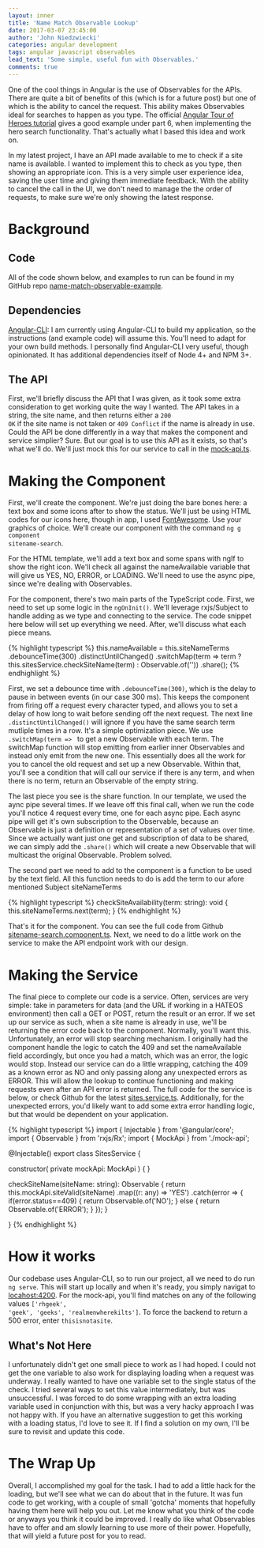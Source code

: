 ```yaml
---
layout: inner
title: 'Name Match Observable Lookup'
date: 2017-03-07 23:45:00
author: 'John Niedzwiecki'
categories: angular development
tags: angular javascript observables
lead_text: 'Some simple, useful fun with Observables.'
comments: true
---
```


One of the cool things in Angular is the use of Observables for the APIs. There are quite a bit of benefits of this (which is for a future post) but one of which is the ability to cancel the request. This ability makes Observables ideal for searches to happen as you type. The official [Angular Tour of Heroes tutorial](https://angular.io/docs/ts/latest/tutorial/) gives a good example under part 6, when implementing the hero search functionality. That's actually what I based this idea and work on.

In my latest project, I have an API made available to me to check if a site name is available. I wanted to implement this to check as you type, then showing an appropriate icon. This is a very simple user experience idea, saving the user time and giving them immediate feedback. With the ability to cancel the call in the UI, we don't need to manage the the order of requests, to make sure we're only showing the latest response.

# Background

## Code

All of the code shown below, and examples to run can be found in my GitHub repo [name-match-observable-example](https://github.com/RHGeek/name-match-observable-example). 

## Dependencies

[Angular-CLI](https://github.com/angular/angular-cli): I am currently using Angular-CLI to build my application, so the instructions (and example code) will assume this. You'll need to adapt for your own build methods. 
I personally find Angular-CLI very useful, though opinionated. It has additional dependencies itself of Node 4+ and NPM 3+.

## The API

First, we'll briefly discuss the API that I was given, as it took some extra consideration to get working quite the way I wanted. The API takes in a string, the site name, and then returns either a <code>200 OK</code> if the site name is not taken or <code>409 Conflict</code> if the name is already in use. Could the API be done differently in a way that makes the component and service simplier? Sure. But our goal is to use this API as it exists, so that's what we'll do. We'll just mock this for our service to call in the [mock-api.ts](https://github.com/RHGeek/name-match-observable-example/blob/master/src/app/shared/mock-api.ts).

# Making the Component

First, we'll create the component. We're just doing the bare bones here: a text box and some icons after to show the status. We'll just be using HTML codes for our icons here, though in app, I used [FontAwesome](http://fontawesome.io/). Use your graphics of choice. We'll create our component with the command <code>ng g component sitename-search</code>.

For the HTML template, we'll add a text box and some spans with ngIf to show the right icon. We'll check all against the nameAvailable variable that will give us YES, NO, ERROR, or LOADING. We'll need to use the async pipe, since we're dealing with Observables.

For the component, there's two main parts of the TypeScript code. First, we need to set up some logic in the <code>ngOnInit()</code>. We'll leverage rxjs/Subject to handle adding as we type and connecting to the service. The code snippet here below will set up everything we need. After, we'll discuss what each piece means.

{% highlight typescript %}
this.nameAvailable = this.siteNameTerms
            .debounceTime(300)
            .distinctUntilChanged()
            .switchMap(term => term
             ? this.sitesService.checkSiteName(term)
             : Observable.of<string>(''))
            .share();
{% endhighlight %}

First, we set a debounce time with <code>.debounceTime(300)</code>, which is the delay to pause in between events (in our case 300 ms). This keeps the component from firing off a request every character typed, and allows you to set a delay of how long to wait before sending off the next request. The next line <code>.distinctUntilChanged()</code> will ignore if you have the same search term mutliple times in a row. It's a simple optimization piece. We use <code>.switchMap(term => </code> to get a new Observable with each term. The switchMap function will stop emitting from earlier inner Observables and instead only emit from the new one. This essentially does all the work for you to cancel the old request and set up a new Observable. Within that, you'll see a condition that will call our service if there is any term, and when there is no term, return an Observable of the empty string. 

The last piece you see is the share function. In our template, we used the aync pipe several times. If we leave off this final call, when we run the code you'll notice 4 request every time, one for each async pipe. Each async pipe will get it's own subscription to the Observable, because an Observable is just a definition or representation of a set of values over time. Since we actually want just one get and subscription of data to be shared, we can simply add the <code>.share()</code> which will create a new Observable that will multicast the original Observable. Problem solved.

The second part we need to add to the component is a function to be used by the text field. All this function needs to do is add the term to our afore mentioned Subject siteNameTerms


{% highlight typescript %}
checkSiteAvailability(term: string): void {
    this.siteNameTerms.next(term);
}
{% endhighlight %}

That's it for the component. You can see the full code from Github [sitename-search.component.ts](https://github.com/RHGeek/name-match-observable-example/blob/master/src/app/sitename-search/sitename-search.component.ts). Next, we need to do a little work on the service to make the API endpoint work with our design.

# Making the Service

The final piece to complete our code is a service. Often, services are very simple: take in parameters for data (and the URL if working in a HATEOS environment) then call a GET or POST, return the result or an error. If we set up our service as such, when a site name is already in use, we'll be returning the error code back to the component. Normally, you'll want this. Unfortunately, an error will stop searching mechanism. I originally had the component handle the logic to catch the 409 and set the nameAvailable field accordingly, but once you had a match, which was an error, the logic would stop. Instead our service can do a little wrapping, catching the 409 as a known error as NO and only passing along any unexpected errors as ERROR. This will allow the lookup to continue functioning and making requests even after an API error is returned. The full code for the service is below, or check Github for the latest [sites.service.ts](https://github.com/RHGeek/name-match-observable-example/blob/master/src/app/shared/sites.service.ts). Additionally, for the unexpected errors, you'd likely want to add some extra error handling logic, but that would be dependent on your application.

{% highlight typescript %}
import { Injectable } from '@angular/core';
import { Observable } from 'rxjs/Rx';
import { MockApi }  from './mock-api';

@Injectable()
export class SitesService {

  constructor(
    private mockApi: MockApi
  ) { }

  checkSiteName(siteName: string): Observable<string> {
    return this.mockApi.siteValid(siteName)
              .map((r: any) => 'YES')
              .catch(error => {
                  if(error.status==409) {
                      return Observable.of<string>('NO');
                  } else {
                      return Observable.of<string>('ERROR');
                  }
              });
    }

}
{% endhighlight %}

# How it works

Our codebase uses Angular-CLI, so to run our project, all we need to do run <code>ng serve</code>. This will start up locally and when it's ready, you simply navigat to [locahost:4200](http://localhost:4200/). For the mock-api, you'll find matches on any of the following values <code>['rhgeek', 'geek', 'geeks', 'realmenwherekilts']</code>. To force the backend to return a 500 error, enter <code>thisisnotasite</code>.

## What's Not Here

I unfortunately didn't get one small piece to work as I had hoped. I could not get the one variable to also work for displaying loading when a request was underway. I really wanted to have one variable set to the single status of the check. I tried several ways to set this value intermediately, but was unsuccessful. I was forced to do some wrapping with an extra loading variable used in conjunction with this, but was a very hacky approach I was not happy with. If you have an alternative suggestion to get this working with a loading status, I'd love to see it. If I find a solution on my own, I'll be sure to revisit and update this code.

# The Wrap Up

Overall, I accomplished my goal for the task. I had to add a little hack for the loading, but we'll see what we can do about that in the future. It was fun code to get working, with a couple of small 'gotcha' moments that hopefully having them here will help you out. Let me know what you think of the code or anyways you think it could be improved. I really do like what Observables have to offer and am slowly learning to use more of their power. Hopefully, that will yield a future post for you to read.
